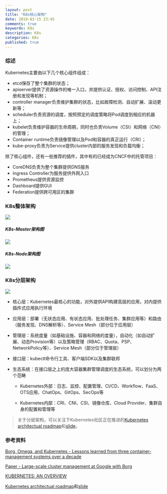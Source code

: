 ```yaml
---
layout: post
title: "K8s核心架构"
date: 2019-03-15 23:45
comments: true
keywords: K8s
description: K8s
categories: K8s
published: true
---
```




### 综述

Kubernetes主要由以下几个核心组件组成：

* etcd保存了整个集群的状态；
* apiserver提供了资源操作的唯一入口，并提供认证、授权、访问控制、API注册和发现等机制；
* controller manager负责维护集群的状态，比如故障检测、自动扩展、滚动更新等；
* scheduler负责资源的调度，按照预定的调度策略将Pod调度到相应的机器上；
* kubelet负责维护容器的生命周期，同时也负责Volume（CSI）和网络（CNI）的管理；
* Container runtime负责镜像管理以及Pod和容器的真正运行（CRI）；
* kube-proxy负责为Service提供cluster内部的服务发现和负载均衡；

<!-- More -->


除了核心组件，还有一些推荐的插件，其中有的已经成为CNCF中的托管项目：

* CoreDNS负责为整个集群提供DNS服务
* Ingress Controller为服务提供外网入口
* Prometheus提供资源监控
* Dashboard提供GUI
* Federation提供跨可用区的集群


### K8s整体架构
<img src="{{ root_url }}/images/k8s/kubernetes-whole-arch.png" />


##### K8s-Master架构图
<img src="{{ root_url }}/images/k8s/kubernetes-master-arch.png" />

##### K8s-Node架构图
<img src="{{ root_url }}/images/k8s/kubernetes-node-arch.png" />

### K8s分层架构
<img src="{{ root_url }}/images/k8s/kubernetes-layers-arch.png" />

* 核心层：Kubernetes最核心的功能，对外提供API构建高层的应用，对内提供插件式应用执行环境
* 应用层：部署（无状态应用、有状态应用、批处理任务、集群应用等）和路由（服务发现、DNS解析等）、Service Mesh（部分位于应用层）
* 管理层：系统度量（如基础设施、容器和网络的度量），自动化（如自动扩展、动态Provision等）以及策略管理（RBAC、Quota、PSP、NetworkPolicy等）、Service Mesh（部分位于管理层）
* 接口层：kubectl命令行工具、客户端SDK以及集群联邦
* 生态系统：在接口层之上的庞大容器集群管理调度的生态系统，可以划分为两个范畴

	* Kubernetes外部：日志、监控、配置管理、CI/CD、Workflow、FaaS、OTS应用、ChatOps、GitOps、SecOps等

	* Kubernetes内部：CRI、CNI、CSI、镜像仓库、Cloud Provider、集群自身的配置和管理等

> 关于分层架构，可以关注下Kubernetes社区正在推进的[Kubernetes architectual roadmap](https://docs.google.com/document/d/1XkjVm4bOeiVkj-Xt1LgoGiqWsBfNozJ51dyI-ljzt1o)和[slide](https://docs.google.com/presentation/d/1GpELyzXOGEPY0Y1ft26yMNV19ROKt8eMN67vDSSHglk/edit)。

### 参考资料
[Borg, Omega, and Kubernetes - Lessons learned from three container-management systems over a decade](http://queue.acm.org/detail.cfm?id=2898444)

[Paper - Large-scale cluster management at Google with Borg](http://static.googleusercontent.com/media/research.google.com/zh-CN//pubs/archive/43438.pdf)

[KUBERNETES: AN OVERVIEW](http://thenewstack.io/kubernetes-an-overview)

[Kubernetes architectual roadmap](https://docs.google.com/document/d/1XkjVm4bOeiVkj-Xt1LgoGiqWsBfNozJ51dyI-ljzt1o)和[slide](https://docs.google.com/presentation/d/1GpELyzXOGEPY0Y1ft26yMNV19ROKt8eMN67vDSSHglk/edit)

